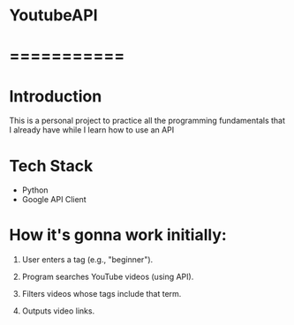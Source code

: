 # YoutubeAPI
# ===========

# Introduction
This is a personal project to practice all the programming fundamentals that I already have while I learn how to use an API

# Tech Stack
- Python
- Google API Client

# How it's gonna work initially:

1. User enters a tag (e.g., "beginner").

2. Program searches YouTube videos (using API).

3. Filters videos whose tags include that term.

4. Outputs video links.

